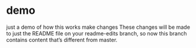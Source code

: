 # demo
just a demo of how this works
make changes
These changes will be made to just the README file on your readme-edits branch, so now this branch contains content that’s different from master.

